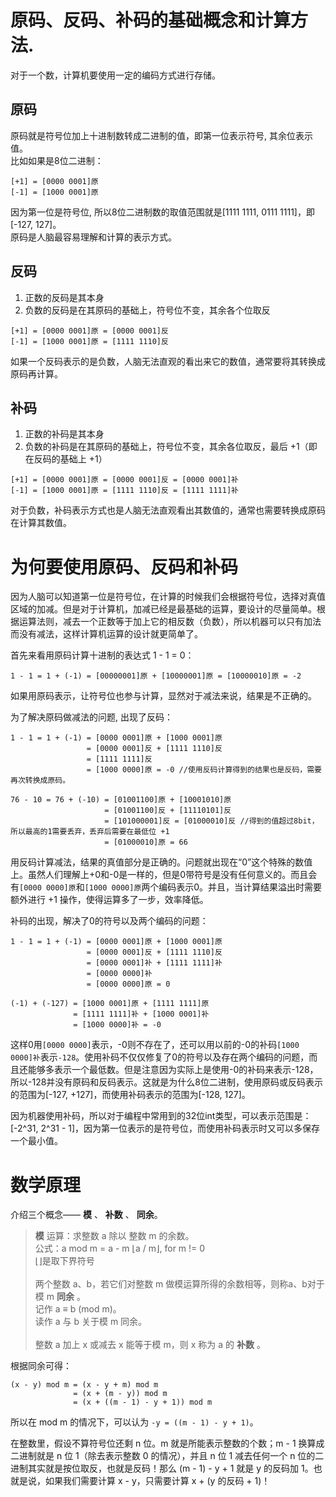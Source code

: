 # 原码、反码、补码的基础概念和计算方法.
对于一个数，计算机要使用一定的编码方式进行存储。

## 原码
原码就是符号位加上十进制数转成二进制的值，即第一位表示符号, 其余位表示值。<br>
比如如果是8位二进制：

```
[+1] = [0000 0001]原
[-1] = [1000 0001]原
```

因为第一位是符号位, 所以8位二进制数的取值范围就是[1111 1111, 0111 1111]，即[-127, 127]。<br>
原码是人脑最容易理解和计算的表示方式。

## 反码
1. 正数的反码是其本身
2. 负数的反码是在其原码的基础上，符号位不变，其余各个位取反

```
[+1] = [0000 0001]原 = [0000 0001]反
[-1] = [1000 0001]原 = [1111 1110]反
```

如果一个反码表示的是负数，人脑无法直观的看出来它的数值，通常要将其转换成原码再计算。

## 补码
1. 正数的补码是其本身
2. 负数的补码是在其原码的基础上，符号位不变，其余各位取反，最后 +1（即在反码的基础上 +1）

```
[+1] = [0000 0001]原 = [0000 0001]反 = [0000 0001]补
[-1] = [1000 0001]原 = [1111 1110]反 = [1111 1111]补
```

对于负数，补码表示方式也是人脑无法直观看出其数值的，通常也需要转换成原码在计算其数值。

# 为何要使用原码、反码和补码
因为人脑可以知道第一位是符号位，在计算的时候我们会根据符号位，选择对真值区域的加减。但是对于计算机，加减已经是最基础的运算，要设计的尽量简单。根据运算法则，减去一个正数等于加上它的相反数（负数），所以机器可以只有加法而没有减法，这样计算机运算的设计就更简单了。

首先来看用原码计算十进制的表达式 1 - 1 = 0：

```
1 - 1 = 1 + (-1) = [00000001]原 + [10000001]原 = [10000010]原 = -2
```

如果用原码表示，让符号位也参与计算，显然对于减法来说，结果是不正确的。

为了解决原码做减法的问题, 出现了反码：

```
1 - 1 = 1 + (-1) = [0000 0001]原 + [1000 0001]原
                 = [0000 0001]反 + [1111 1110]反 
                 = [1111 1111]反 
                 = [1000 0000]原 = -0 //使用反码计算得到的结果也是反码，需要再次转换成原码。

76 - 10 = 76 + (-10) = [01001100]原 + [10001010]原
                     = [01001100]反 + [11110101]反
                     = [101000001]反 = [01000010]反 //得到的值超过8bit，所以最高的1需要丢弃，丢弃后需要在最低位 +1
                     = [01000010]原 = 66
```

用反码计算减法，结果的真值部分是正确的。问题就出现在“0”这个特殊的数值上。虽然人们理解上+0和-0是一样的，但是0带符号是没有任何意义的。而且会有`[0000 0000]原`和`[1000 0000]原`两个编码表示0。并且，当计算结果溢出时需要额外进行 +1 操作，使得运算多了一步，效率降低。

补码的出现，解决了0的符号以及两个编码的问题：

```
1 - 1 = 1 + (-1) = [0000 0001]原 + [1000 0001]原
                 = [0000 0001]反 + [1111 1110]反 
                 = [0000 0001]补 + [1111 1111]补 
                 = [0000 0000]补
                 = [0000 0000]原 = 0 

(-1) + (-127) = [1000 0001]原 + [1111 1111]原
              = [1111 1111]补 + [1000 0001]补
              = [1000 0000]补 = -0
```

这样0用`[0000 0000]`表示，-0则不存在了，还可以用以前的-0的补码`[1000 0000]补`表示`-128`。使用补码不仅仅修复了0的符号以及存在两个编码的问题，而且还能够多表示一个最低数。但是注意因为实际上是使用-0的补码来表示-128，所以-128并没有原码和反码表示。这就是为什么8位二进制，使用原码或反码表示的范围为[-127, +127]，而使用补码表示的范围为[-128, 127]。

因为机器使用补码，所以对于编程中常用到的32位int类型，可以表示范围是：[-2^31, 2^31 - 1]，因为第一位表示的是符号位，而使用补码表示时又可以多保存一个最小值。

# 数学原理
介绍三个概念—— **模** 、 **补数** 、 **同余**。

> **模** 运算：求整数 a 除以 整数 m 的余数。<br>
  公式：a mod m = a - m ⌊a / m⌋, for m != 0<br>
  ⌊⌋是取下界符号<br><br>
  两个整数 a、b，若它们对整数 m 做模运算所得的余数相等，则称a、b对于模 m **同余** 。<br>
  记作 a ≡ b (mod m)。<br>
  读作 a 与 b 关于模 m 同余。<br><br>
  整数 a 加上 x 或减去 x 能等于模 m，则 x 称为 a 的 **补数** 。

根据同余可得：

```
(x - y) mod m = (x - y + m) mod m
              = (x + (m - y)) mod m
              = (x + ((m - 1) - y + 1)) mod m
```

所以在 mod m 的情况下，可以认为 `-y = ((m - 1) - y + 1)`。

在整数里，假设不算符号位还剩 n 位。m 就是所能表示整数的个数；m - 1 换算成二进制就是 n 位 1（除去表示整数 0 的情况），并且 n 位 1 减去任何一个 n 位的二进制其实就是按位取反，也就是反码！那么 (m - 1) - y + 1 就是 y 的反码加 1。也就是说，如果我们需要计算 x - y，只需要计算 x + (y 的反码 + 1)！
